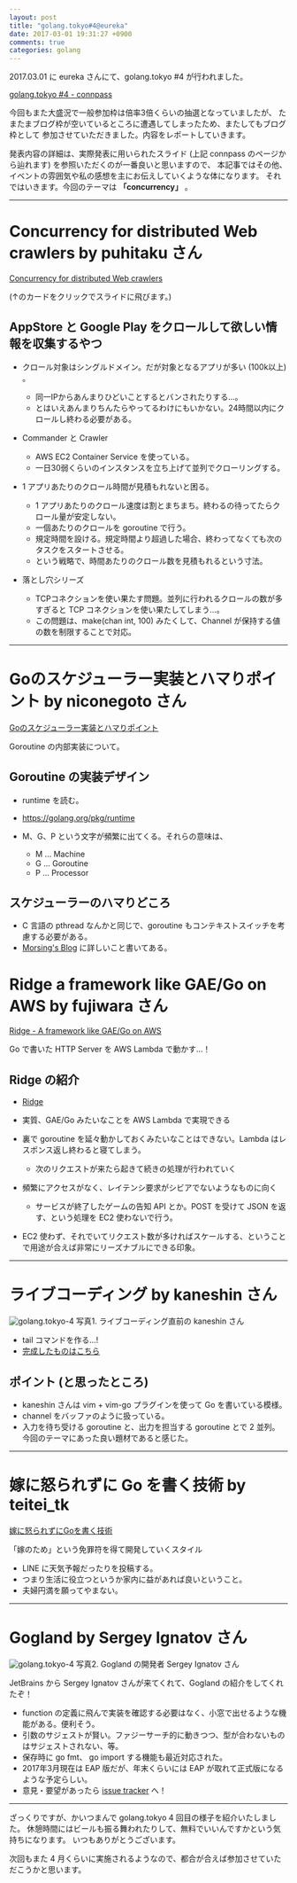 ```yaml
---
layout: post
title: "golang.tokyo#4@eureka"
date: 2017-03-01 19:31:27 +0900
comments: true
categories: golang
---
```


2017.03.01 に eureka さんにて、golang.tokyo #4 が行われました。

[golang.tokyo #4 - connpass](https://golangtokyo.connpass.com/event/50714/)


今回もまた大盛況で一般参加枠は倍率3倍くらいの抽選となっていましたが、
たまたまブログ枠が空いているところに遭遇してしまったため、またしてもブログ枠として
参加させていただきました。内容をレポートしていきます。

発表内容の詳細は、実際発表に用いられたスライド (上記 connpass のページから辿れます) を参照いただくのが一番良いと思いますので、
本記事ではその他、イベントの雰囲気や私の感想を主にお伝えしていくような体になります。
それではいきます。今回のテーマは **「concurrency」** 。

--- 

# Concurrency for distributed Web crawlers by puhitaku さん

<a class="embedly-card" data-card-key="ee29ed4b275e459483a608ca67084559" data-card-controls="0" href="https://speakerdeck.com/puhitaku/concurrency-for-distributed-web-crawlers">Concurrency for distributed Web crawlers</a>
<script async src="//cdn.embedly.com/widgets/platform.js" charset="UTF-8"></script>

(↑のカードをクリックでスライドに飛びます。)

## AppStore と Google Play をクロールして欲しい情報を収集するやつ

* クロール対象はシングルドメイン。だが対象となるアプリが多い (100k以上) 。
  * 同一IPからあんまりひどいことするとバンされたりする...。
  * とはいえあんまりちんたらやってるわけにもいかない。24時間以内にクロールし終わる必要がある。

* Commander と Crawler
  * AWS EC2 Container Service を使っている。
  * 一日30弱くらいのインスタンスを立ち上げて並列でクローリングする。

* 1 アプリあたりのクロール時間が見積もれないと困る。
  * 1 アプリあたりのクロール速度は割とまちまち。終わるの待ってたらクロール量が安定しない。
  * 一個あたりのクロールを goroutine で行う。
  * 規定時間を設ける。規定時間より超過した場合、終わってなくても次のタスクをスタートさせる。
  * という戦略で、時間あたりのクロール数を見積もれるという寸法。

* 落とし穴シリーズ
  * TCPコネクションを使い果たす問題。並列に行われるクロールの数が多すぎると TCP コネクションを使い果たしてしまう…。
  * この問題は、make(chan int, 100) みたくして、Channel が保持する値の数を制限することで対応。

--- 

# Goのスケジューラー実装とハマりポイント by niconegoto さん

<a class="embedly-card" data-card-key="ee29ed4b275e459483a608ca67084559" data-card-controls="0" data-card-type="article-full" href="https://talks.godoc.org/github.com/niconegoto/talks/concurrency.slide#1">Goのスケジューラー実装とハマりポイント</a>
<script async src="//cdn.embedly.com/widgets/platform.js" charset="UTF-8"></script>

Goroutine の内部実装について。

## Goroutine の実装デザイン

* runtime を読む。
* https://golang.org/pkg/runtime

* M、G、P という文字が頻繁に出てくる。それらの意味は、
  * M ... Machine
  * G ... Goroutine
  * P ... Processor

## スケジューラーのハマりどころ

* C 言語の pthread なんかと同じで、goroutine もコンテキストスイッチを考慮する必要がある。
* [Morsing's Blog](https://morsmachine.dk/go-scheduler) に詳しいこと書いてある。

# Ridge a framework like GAE/Go on AWS by fujiwara さん

<a class="embedly-card" data-card-key="ee29ed4b275e459483a608ca67084559" data-card-controls="0" href="https://speakerdeck.com/fujiwara3/go-on-aws">Ridge - A framework like GAE/Go on AWS</a>
<script async src="//cdn.embedly.com/widgets/platform.js" charset="UTF-8"></script>

Go で書いた HTTP Server を AWS Lambda で動かす…！

## Ridge の紹介

* [Ridge](https://github.com/fujiwara/ridge)
* 実質、GAE/Go みたいなことを AWS Lambda で実現できる
* 裏で goroutine を延々動かしておくみたいなことはできない。Lambda はレスポンス返し終わると寝てしまう。
  * 次のリクエストが来たら起きて続きの処理が行われていく
* 頻繁にアクセスがなく、レイテンシ要求がシビアでないようなものに向く
  * サービスが終了したゲームの告知 API とか。POST を受けて JSON を返す、という処理を EC2 使わないで行う。

* EC2 使わず、それでいてリクエスト数が多ければスケールする、ということで用途が合えば非常にリーズナブルにできる印象。

--- 

# ライブコーディング by kaneshin さん

![golang.tokyo-4](/images/golang.tokyo-4/1.jpg)
写真1. ライブコーディング直前の kaneshin さん

* tail コマンドを作る...!
* [完成したものはこちら](https://gist.github.com/kaneshin/a398720b8e20722a83bc6903e4017435)

## ポイント (と思ったところ)

* kaneshin さんは vim + vim-go プラグインを使って Go を書いている模様。
* channel をバッファのように扱っている。
* 入力を待ち受ける goroutine と、出力を担当する goroutine とで 2 並列。
今回のテーマにあった良い題材であると感じた。

--- 

# 嫁に怒られずに Go を書く技術 by teitei_tk

<a class="embedly-card" data-card-key="ee29ed4b275e459483a608ca67084559" data-card-controls="0" href="https://speakerdeck.com/teitei/jia-ninu-rarezunigowoshu-kuji-shu">嫁に怒られずにGoを書く技術</a>
<script async src="//cdn.embedly.com/widgets/platform.js" charset="UTF-8"></script>

「嫁のため」という免罪符を得て開発していくスタイル

* LINE に天気予報だったりを投稿する。
* つまり生活に役立つというか家内に益があれば良いということ。
* 夫婦円満を願ってやまない。

--- 

# Gogland by Sergey Ignatov さん

![golang.tokyo-4](/images/golang.tokyo-4/2.jpg)
写真2. Gogland の開発者 Sergey Ignatov さん

JetBrains から Sergey Ignatov さんが来てくれて、Gogland の紹介をしてくれたぞ！

* function の定義に飛んで実装を確認する必要はなく、小窓で出せるような機能がある。便利そう。
* 引数のサジェストが賢い。ファジーサーチ的に動きつつ、型が合わないものはサジェストされない、等。
* 保存時に go fmt、 go import する機能も最近対応された。
* 2017年3月現在は EAP 版だが、年末くらいには EAP が取れて正式版になるような予定らしい。
* 意見・要望があったら [issue tracker](https://youtrack.jetbrains.com/issues/GO) へ！

---

ざっくりですが、かいつまんで golang.tokyo 4 回目の様子を紹介いたしました。
休憩時間にはビールも振る舞われたりして、無料でいいんですかという気持ちになります。
いつもありがとうございます。

次回もまた 4 月くらいに実施されるようなので、都合が合えば参加させていただこうかと思います。
